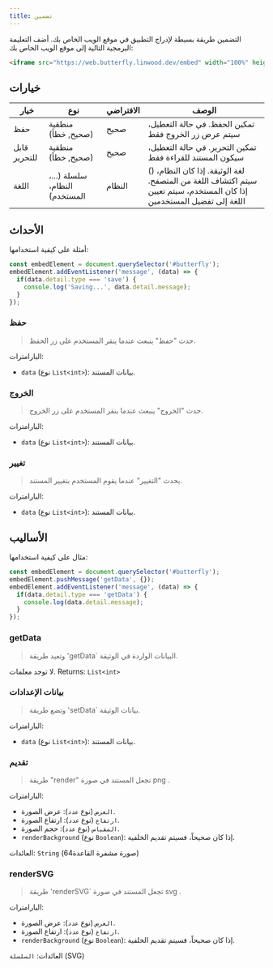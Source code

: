 ```yaml
---
title: تضمين
---
```


التضمين طريقة بسيطة لإدراج التطبيق في موقع الويب الخاص بك.
أضف التعليمة البرمجية التالية إلى موقع الويب الخاص بك:

```html
<iframe src="https://web.butterfly.linwood.dev/embed" width="100%" height="500px" allowtransparency="true"></iframe>
```

## خيارات

| خيار         | نوع                                                                                              | الافتراضي | الوصف                                                                                                                                                                    |
| ------------ | ------------------------------------------------------------------------------------------------ | --------- | ------------------------------------------------------------------------------------------------------------------------------------------------------------------------ |
| حفظ          | منطقية (صحيح, خطأ)                                                            | صحيح      | تمكين الحفظ. في حالة التعطيل، سيتم عرض زر الخروج فقط                                                                                                     |
| قابل للتحرير | منطقية (صحيح, خطأ)                                                            | صحيح      | تمكين التحرير. في حالة التعطيل، سيكون المستند للقراءة فقط                                                                                                |
| اللغة        | سلسلة (...، النظام، المستخدم) | النظام    | () لغة الوثيقة. إذا كان النظام، سيتم اكتشاف اللغة من المتصفح. إذا كان المستخدم، سيتم تعيين اللغة إلى تفضيل المستخدمين |

## الأحداث

أمثلة على كيفية استخدامها:

```javascript
const embedElement = document.querySelector('#butterfly');
embedElement.addEventListener('message', (data) => {
  if(data.detail.type === 'save') {
    console.log('Saving...', data.detail.message);
  }
});
```

### حفظ

> حدث "حفظ" ينبعث عندما ينقر المستخدم على زر الحفظ.

البارامترات:

- `data` (نوع `List<int>`): بيانات المستند.

### الخروج

> حدث "الخروج" ينبعث عندما ينقر المستخدم على زر الخروج.

البارامترات:

- `data` (نوع `List<int>`): بيانات المستند.

### تغيير

> يحدث "التغيير" عندما يقوم المستخدم بتغيير المستند.

البارامترات:

- `data` (نوع `List<int>`): بيانات المستند.

## الأساليب

مثال على كيفية استخدامها:

```javascript
const embedElement = document.querySelector('#butterfly');
embedElement.pushMessage('getData', {});
embedElement.addEventListener('message', (data) => {
  if(data.detail.type === 'getData') {
    console.log(data.detail.message);
  }
});
```

### getData

> وتعيد طريقة 'getData\` البيانات الواردة في الوثيقة.

لا توجد معلمات.
Returns: `List<int>`

### بيانات الإعدادات

> وتضع طريقة 'setData\` بيانات الوثيقة.

البارامترات:

- `data` (نوع `List<int>`): بيانات المستند.

### تقديم

> طريقة "render" تجعل المستند في صورة png .

البارامترات:

- `العرض` (نوع `عدد`): عرض الصورة.
- `ارتفاع` (نوع `عدد`): ارتفاع الصورة.
- `المقياس` (نوع `عدد`): حجم الصورة.
- `renderBackground` (نوع `Boolean`): إذا كان صحيحاً، فسيتم تقديم الخلفية.

العائدات: `String` (صورة مشفرة القاعدة64)

### renderSVG

> طريقة 'renderSVG\` تجعل المستند في صورة svg .

البارامترات:

- `العرض` (نوع `عدد`): عرض الصورة.
- `ارتفاع` (نوع `عدد`): ارتفاع الصورة.
- `renderBackground` (نوع `Boolean`): إذا كان صحيحاً، فسيتم تقديم الخلفية.

العائدات: `السلسلة` (SVG)
